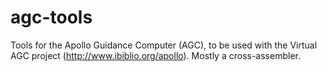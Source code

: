 agc-tools
=========

Tools for the Apollo Guidance Computer (AGC), to be used with the Virtual AGC project (http://www.ibiblio.org/apollo). Mostly a cross-assembler.
